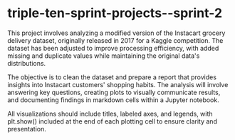 # triple-ten-sprint-projects--sprint-2

This project involves analyzing a modified version of the Instacart grocery delivery dataset, originally released in 2017 for a Kaggle competition. The dataset has been adjusted to improve processing efficiency, with added missing and duplicate values while maintaining the original data's distributions.

The objective is to clean the dataset and prepare a report that provides insights into Instacart customers' shopping habits. The analysis will involve answering key questions, creating plots to visually communicate results, and documenting findings in markdown cells within a Jupyter notebook.

All visualizations should include titles, labeled axes, and legends, with plt.show() included at the end of each plotting cell to ensure clarity and presentation.

